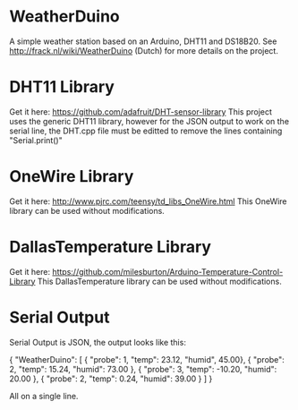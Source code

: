 WeatherDuino
============

A simple weather station based on an Arduino, DHT11 and DS18B20.
See http://frack.nl/wiki/WeatherDuino (Dutch) for more details on the project.


DHT11 Library
=============

Get it here: https://github.com/adafruit/DHT-sensor-library
This project uses the generic DHT11 library, however for the JSON output to work
on the serial line, the DHT.cpp file must be editted to remove the lines 
containing "Serial.print()"

OneWire Library
===============

Get it here: http://www.pjrc.com/teensy/td_libs_OneWire.html
This OneWire library can be used without modifications.

DallasTemperature Library
=========================

Get it here: https://github.com/milesburton/Arduino-Temperature-Control-Library
This DallasTemperature library can be used without modifications.


Serial Output
=============

Serial Output is JSON, the output looks like this:

{ "WeatherDuino": 
  [ 
    { "probe": 1, "temp": 23.12, "humid", 45.00}, 
    { "probe": 2, "temp": 15.24, "humid": 73.00 }, 
    { "probe": 3, "temp": -10.20, "humid": 20.00 },
    { "probe": 2, "temp": 0.24, "humid": 39.00 }
  ] 
}

All on a single line.
